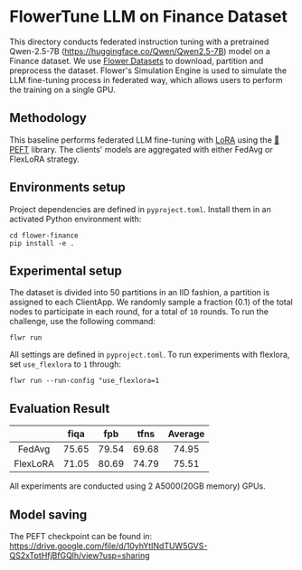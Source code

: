 # FlowerTune LLM on Finance Dataset

This directory conducts federated instruction tuning with a pretrained Qwen-2.5-7B (https://huggingface.co/Qwen/Qwen2.5-7B) model on a Finance dataset.
We use [Flower Datasets](https://flower.dev/docs/datasets/) to download, partition and preprocess the dataset.
Flower's Simulation Engine is used to simulate the LLM fine-tuning process in federated way,
which allows users to perform the training on a single GPU.


## Methodology

This baseline performs federated LLM fine-tuning with [LoRA](https://arxiv.org/pdf/2106.09685) using the [🤗PEFT](https://huggingface.co/docs/peft/en/index) library.
The clients' models are aggregated with either FedAvg or FlexLoRA strategy. 

## Environments setup

Project dependencies are defined in `pyproject.toml`. Install them in an activated Python environment with:

```shell
cd flower-finance
pip install -e .
```

## Experimental setup

The dataset is divided into 50 partitions in an IID fashion, a partition is assigned to each ClientApp.
We randomly sample a fraction (0.1) of the total nodes to participate in each round, for a total of `10` rounds.
To run the challenge, use the following command:
```shell
flwr run
```
All settings are defined in `pyproject.toml`. To run experiments with flexlora, set `use_flexlora` to `1` through:
```shell
flwr run --run-config "use_flexlora=1
```

## Evaluation Result


|          | fiqa  |  fpb  | tfns  | Average |
|:--------:|:-----:|:-----:|:-----:|:-------:|
|  FedAvg  | 75.65 | 79.54 | 69.68 |  74.95  |
| FlexLoRA | 71.05 | 80.69 | 74.79 |  75.51  |

All experiments are conducted using 2 A5000(20GB memory) GPUs.
## Model saving

The PEFT checkpoint can be found in: https://drive.google.com/file/d/10yhYtINdTUW5GVS-QS2xTptHfjBfGQlh/view?usp=sharing


